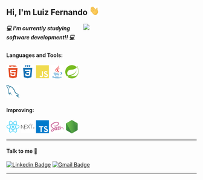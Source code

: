 ## Hi, I'm Luiz Fernando <img src="https://raw.githubusercontent.com/ABSphreak/ABSphreak/master/gifs/Hi.gif" width="26px">

<img src="https://files.readme.io/8c11911-senior-front-end-developer-openings-1.gif" width="300" align="right">

##### 💻 I’m currently studying software development!! 💻<br>

#### Languages and Tools: <br>
[<img height="35" alt="HTML" src="https://raw.githubusercontent.com/devicons/devicon/master/icons/html5/html5-plain-wordmark.svg">](https://www.w3.org/TR/html52/) 
[<img height="35" alt="CSS" src="https://raw.githubusercontent.com/devicons/devicon/master/icons/css3/css3-plain-wordmark.svg">](https://www.w3.org/Style/CSS/Overview.en.html) 
[<img height="35" alt="Javascript" src="https://raw.githubusercontent.com/devicons/devicon/master/icons/javascript/javascript-plain.svg">](https://www.javascript.com/)
[<img height="35" alt="Java" src="https://raw.githubusercontent.com/devicons/devicon/master/icons/java/java-original.svg">](https://www.java.com/en/)
[<img height="35" alt="Spring" src="https://raw.githubusercontent.com/devicons/devicon/master/icons/spring/spring-original.svg">](https://spring.io/)

<img height="35" alt="Mysql" src="https://raw.githubusercontent.com/devicons/devicon/master/icons/mysql/mysql-plain.svg">

#### Improving: <br>
[<img height="35" alt="React" src="https://raw.githubusercontent.com/devicons/devicon/master/icons/react/react-original.svg">](https://reactjs.org/)
[<img height="35" alt="NextJs" src="https://raw.githubusercontent.com/devicons/devicon/master/icons/nextjs/nextjs-original-wordmark.svg">](https://nextjs.org/)
[<img height="35" alt="Typesrcipt" src="https://raw.githubusercontent.com/devicons/devicon/master/icons/typescript/typescript-plain.svg">](https://www.typescriptlang.org/)
[<img height="35" alt="SCSS" src="https://raw.githubusercontent.com/devicons/devicon/master/icons/sass/sass-original.svg">](https://sass-lang.com/)
[<img height="35" alt="NodeJS" src="https://raw.githubusercontent.com/devicons/devicon/master/icons/nodejs/nodejs-original.svg">](https://nodejs.org/en/)

<hr>

#### Talk to me 📲

[![Linkedin Badge](https://img.shields.io/badge/linkedin%20-%230077B5.svg?&style=for-the-badge&logo=linkedin&logoColor=white)](https://www.linkedin.com/in/lufebraz/)
[![Gmail Badge](https://img.shields.io/badge/GMAIL-%23DC322F.svg?&style=for-the-badge&logo=gmail&logoColor=white)](mailto:luizbraz98@gmail.com)

<hr>
